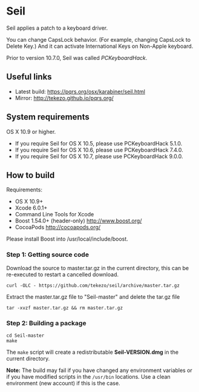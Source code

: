 Seil
====

Seil applies a patch to a keyboard driver.

You can change CapsLock behavior. (For example, changing CapsLock to Delete Key.)
And it can activate International Keys on Non-Apple keyboard.

Prior to version 10.7.0, Seil was called *PCKeyboardHack*.

Useful links
------------

* Latest build: https://pqrs.org/osx/karabiner/seil.html
* Mirror: http://tekezo.github.io/pqrs.org/


System requirements
-------------------

OS X 10.9 or higher.

* If you require Seil for OS X 10.5, please use PCKeyboardHack 5.1.0.
* If you require Seil for OS X 10.6, please use PCKeyboardHack 7.4.0.
* If you require Seil for OS X 10.7, please use PCKeyboardHack 9.0.0.

How to build
------------

Requirements:

* OS X 10.9+
* Xcode 6.0.1+
* Command Line Tools for Xcode
* Boost 1.54.0+ (header-only) http://www.boost.org/
* CocoaPods http://cocoapods.org/

Please install Boost into /usr/local/include/boost.

### Step 1: Getting source code

Download the source to master.tar.gz in the current directory, this can be re-executed to restart a cancelled download.

    curl -OLC - https://github.com/tekezo/seil/archive/master.tar.gz

Extract the master.tar.gz file to "Seil-master" and delete the tar.gz file

    tar -xvzf master.tar.gz && rm master.tar.gz

### Step 2: Building a package

    cd Seil-master
    make

The `make` script will create a redistributable **Seil-VERSION.dmg** in the current directory.


**Note:**
The build may fail if you have changed any environment variables or if you have modified scripts in the `/usr/bin` locations. Use a clean environment (new account) if this is the case.
